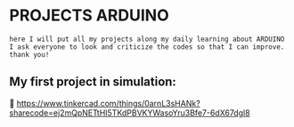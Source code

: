 # PROJECTS ARDUINO
  
    here I will put all my projects along my daily learning about ARDUINO
    I ask everyone to look and criticize the codes so that I can improve. thank you!

  My first project in simulation:
  ---
  🔎 https://www.tinkercad.com/things/0arnL3sHANk?sharecode=ej2mQpNETtHI5TKdPBVKYWasoYru3Bfe7-6dX67dgl8
  
